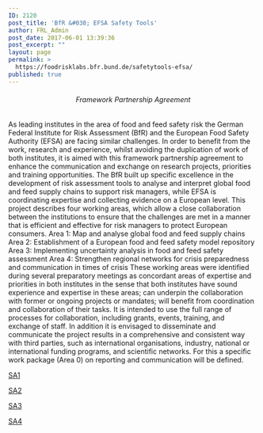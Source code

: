 ```yaml
---
ID: 2120
post_title: 'BfR &#038; EFSA Safety Tools'
author: FRL_Admin
post_date: 2017-06-01 13:39:36
post_excerpt: ""
layout: page
permalink: >
  https://foodrisklabs.bfr.bund.de/safetytools-efsa/
published: true
---
```

<h6 style="text-align: center;">Framework Partnership Agreement</h6>
As leading institutes in the area of food and feed safety risk the German Federal Institute for Risk Assessment (BfR) and the European Food Safety Authority (EFSA) are facing similar challenges. In order to benefit from the work, research and experience, whilst avoiding the duplication of work of both institutes, it is aimed with this framework partnership agreement to enhance the communication and exchange on research projects, priorities and training opportunities. 
The BfR built up specific excellence in the development of risk assessment tools to analyse and interpret global food and feed supply chains to support risk managers, while EFSA is coordinating expertise and collecting evidence on a European level. 
This project describes four working areas, which allow a close collaboration between the institutions to ensure that the challenges are met in a manner that is efficient and effective for risk managers to protect European consumers. 
Area 1: Map and analyse global food and feed supply chains
Area 2: Establishment of a European food and feed safety model repository
Area 3: Implementing uncertainty analysis in food and feed safety assessment
Area 4: Strengthen regional networks for crisis preparedness and communication in times of crisis
These working areas were identified during several preparatory meetings as concordant areas of expertise and priorities in both institutes in the sense that both institutes
have sound experience and expertise in these areas;
can underpin the collaboration with former or ongoing projects or mandates;
will benefit from coordination and collaboration of their tasks.
It is intended to use the full range of processes for collaboration, including grants, events, training, and exchange of staff.
In addition it is envisaged to disseminate and communicate the project results in a comprehensive and consistent way with third parties, such as international organisations, industry, national or international funding programs, and scientific networks. For this a specific work package (Area 0) on reporting and communication will be defined.


<a href="https://foodrisklabs.bfr.bund.de/safetytools-efsa-sa1/">SA1</a>

<a href="https://foodrisklabs.bfr.bund.de/sa2/">SA2</a>

<a href="https://foodrisklabs.bfr.bund.de/sa3/">SA3</a>

<a href="https://foodrisklabs.bfr.bund.de/sa4/">SA4</a>